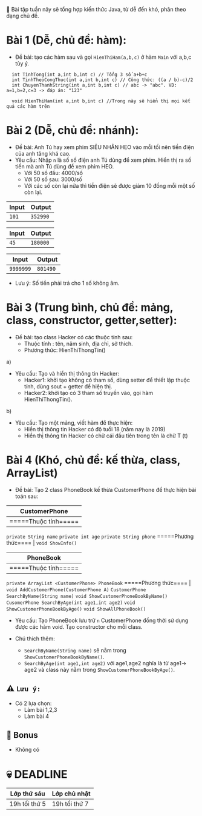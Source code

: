 :speech_balloon: Bài tập tuần nãy sẽ tổng hợp kiến thức Java, từ dễ đến khó, phân theo dạng chủ đề.
# Bài 1 (Dễ, chủ đề: hàm):
- Đề bài: tạo các hàm sau và gọi `HienThiHam(a,b,c)` ở hàm `Main` với a,b,c tùy ý. 
```
  int TinhTong(int a,int b,int c) // Tổng 3 số a+b+c
  int TinhTheoCongThuc(int a,int b,int c) // Công thức: ((a / b)-c)/2
  int ChuyenThanhString(int a,int b,int c) // abc -> "abc". VD: a=1,b=2,c=3 -> đáp án: "123"
  
  void HienThiHam(int a,int b,int c) //Trong này sẽ hiển thị mọi kết quả các hàm trên
```
# Bài 2 (Dễ, chủ đề: nhánh):
- Đề bài: Anh Tú hay xem phim SIÊU NHÂN HEO vào mỗi tối nên tiền điện của anh tăng khá cao.
- Yêu cầu: Nhập `n` là số số điện anh Tú dùng để xem phim. Hiển thị ra số tiền mà anh Tú dùng để xem phim HEO.
  - Với 50 số đầu: 4000/số
  - Với 50 số sau: 3000/số
  - Với các số còn lại nữa thì tiền điện sẽ được giảm 10 đồng mỗi một số còn lại.

Input  | Output
------------- | -------------
`101`  | `352990`

Input  | Output
------------- | -------------
`45`  | `180000`

Input  | Output
------------- | -------------
`9999999`  | `801490`

- Lưu ý: Số tiền phải trả cho 1 số không âm.

# Bài 3 (Trung bình, chủ đề: mảng, class, constructor, getter,setter):
- Đề bài: tạo class Hacker có các thuộc tính sau:
  - Thuộc tính : tên, năm sinh, địa chỉ, sở thích.
  - Phương thức: HienThiThongTin()
  
a) 
- Yêu cầu: Tạo và hiển thị thông tin Hacker:
  - Hacker1: khởi tạo không có tham số, dùng setter để thiết lập thuộc tính, dùng sout + getter để hiện thị.
  - Hacker2: khởi tạo có 3 tham số truyền vào, gọi hàm HienThiThongTin().
  
b)
- Yêu cầu: Tạo một mảng, viết hàm để thực hiện:
  - Hiển thị thông tin Hacker có độ tuổi 18 (năm nay là 2019)
  - Hiển thị thông tin Hacker có chữ cái đầu tiên trong tên là chữ T (t)

# Bài 4 (Khó, chủ đề: kế thừa, class, ArrayList)
- Đề bài: Tạo 2 class PhoneBook kế thừa CustomerPhone để thực hiện bài toán sau:

CustomerPhone  |
------------- |
=====Thuộc tính===== |
`private String name`
`private int age`
`private String phone`
=====Phương thức==== |
`void ShowInfo()`

PhoneBook  |
------------- |
=====Thuộc tính===== |
`private ArrayList <CustomerPhone> PhoneBook`
=====Phương thức==== |
`void AddCustomerPhone(CustomerPhone A)`
`CustomerPhone SearchByName(String name)`
`void ShowCustomerPhoneBookByName()`
`CusomerPhone SearchByAge(int age1,int age2)`
`void ShowCustomerPhoneBookByAge()`
`void ShowAllPhoneBook()`

- Yêu cầu: Tạo PhoneBook lưu trữ `n` CustomerPhone đồng thời sử dụng được các hàm void. Tạo constructor cho mỗi class.

- Chú thích thêm: 
  - `SearchByName(String name)` sẽ nằm trong `ShowCustomerPhoneBookByName()`.
  - `SearchByAge(int age1,int age2)` với age1,age2 nghĩa là từ age1-> age2 và class này nằm trong `ShowCustomerPhoneBookByAge()`.
  
## :warning: `Lưu ý:`
- Có 2 lựa chọn:
  - Làm bài 1,2,3
  - Làm bài 4

## :gift: Bonus
- Không có
# :skull: DEADLINE
Lớp thứ sáu  | Lớp chủ nhật
------------- | -------------
19h tối thứ 5  | 19h tối thứ 7
